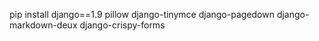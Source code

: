 pip install django==1.9 pillow django-tinymce django-pagedown django-markdown-deux django-crispy-forms
